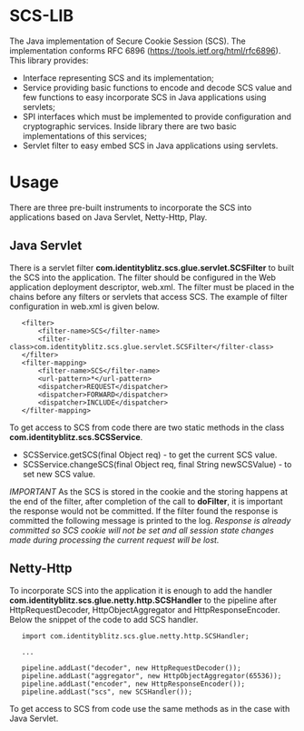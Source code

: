 SCS-LIB
=======

The Java implementation of Secure Cookie Session (SCS). The implementation conforms
RFC 6896 (https://tools.ietf.org/html/rfc6896). This library provides:

 * Interface representing SCS and its implementation;
 * Service providing basic functions to encode and decode SCS value and few functions to easy incorporate SCS in
   Java applications using servlets;
 * SPI interfaces which must be implemented to provide configuration and cryptographic services. Inside library there are
   two basic implementations of this services;
 * Servlet filter to easy embed SCS in Java applications using servlets.

Usage
=====

There are three pre-built instruments to incorporate the SCS into applications based on Java Servlet, Netty-Http, Play.

Java Servlet
------------
 There is a servlet filter **com.identityblitz.scs.glue.servlet.SCSFilter** to built the SCS into the application.
 The filter should be configured in the Web application deployment descriptor, web.xml. The filter must be placed
 in the chains before any filters or servlets that access SCS. The example of filter configuration in web.xml is
 given below.
 ```
    <filter>
        <filter-name>SCS</filter-name>
        <filter-class>com.identityblitz.scs.glue.servlet.SCSFilter</filter-class>
    </filter>
    <filter-mapping>
        <filter-name>SCS</filter-name>
        <url-pattern>*</url-pattern>
        <dispatcher>REQUEST</dispatcher>
        <dispatcher>FORWARD</dispatcher>
        <dispatcher>INCLUDE</dispatcher>
    </filter-mapping>
 ```
 To get access to SCS from code there are two static methods in the class **com.identityblitz.scs.SCSService**.
  * SCSService.getSCS(final Object req) - to get the current SCS value.
  * SCSService.changeSCS(final Object req, final String newSCSValue) - to set new SCS value.

 *IMPORTANT*
 As the SCS is stored in the cookie and the storing happens at the end of the filter, after completion of the call to
 **doFilter**, it is important the response would not be committed. If the filter found the response is committed the
 following message is printed to the log.
  *Response is already committed so SCS cookie will not be set and all session state changes made during processing
  the current request will be lost.*

Netty-Http
----------
 To incorporate SCS into the application it is enough to add the handler **com.identityblitz.scs.glue.netty.http.SCSHandler**
 to the pipeline after HttpRequestDecoder, HttpObjectAggregator and HttpResponseEncoder. Below the snippet of the code to
 add SCS handler.
 ```
    import com.identityblitz.scs.glue.netty.http.SCSHandler;

    ...

    pipeline.addLast("decoder", new HttpRequestDecoder());
    pipeline.addLast("aggregator", new HttpObjectAggregator(65536));
    pipeline.addLast("encoder", new HttpResponseEncoder());
    pipeline.addLast("scs", new SCSHandler());
 ```
 To get access to SCS from code use the same methods as in the case with Java Servlet.
